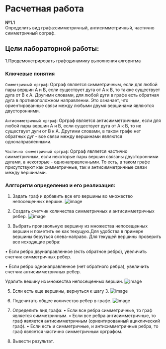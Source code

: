 # Расчетная работа

**№1.1**  
Определить вид графа:cимметричный, антисимметричный, частично симметричный орграф.

## Цели лабораторной работы:

1.Продемонстрировать графодинамику выполнения алгоритма

### Ключевые понятия

`Симметричный орграф`:  Орграф является симметричным, если для любой пары вершин A и B, если существует дуга от A к B, то также существует дуга от B к A. Другими словами, для любой дуги в графе есть обратная дуга в противоположном направлении. Это означает, что ориентированные связи между любыми двумя вершинами являются двусторонними.

`Антисимметричный орграф`:  Орграф является антисимметричным, если для любой пары вершин A и B, если существует дуга от A к B, то не существует дуги от B к A. Другими словами, в таком графе нет обратных дуг - все связи между вершинами являются однонаправленными.

`Частично симметричный орграф`:  Орграф является частично симметричным, если некоторые пары вершин связаны двусторонними дугами, а некоторые - однонаправленными. То есть, в таком графе присутствуют как симметричные, так и антисимметричные связи между вершинами.


### Алггоритм определения и его реализация:
1.	Задать граф и добавить все его вершины во множество непосещенных вершин.
![image](https://github.com/iis-32170x/RPIIS/assets/146937124/1c14584d-cea6-4578-8b87-d5fe582cc13f)


2.	Создать счетчик  количества симметричных и антисимметричных ребер.
![image](https://github.com/iis-32170x/RPIIS/assets/146937124/daf9edce-6db7-4ac7-82c3-16568ff981e1)

3.	Выбрать произвольную вершину из множества непосещенных вершин и пометить ее как текущую.Для удобства в примере вершины беруться слева-направо.
Для текущей вершины проверить все исходящие ребра:

•	Если ребро двунаправленное (есть обратное ребро), увеличить счетчик симметричных ребер.

•	Если ребро однонаправленное (нет обратного ребра), увеличить счетчик антисимметричных ребер.

Удалить вешину из множества непосещенных вершин.
![image](https://github.com/iis-32170x/RPIIS/assets/146937124/6bb690c1-27fc-464d-8dea-748dd3bfa36b)


 

5.	Если есть еще вершины, вернуться к шагу 3.
![image](https://github.com/iis-32170x/RPIIS/assets/146937124/664fe95b-0091-4a9f-bceb-5d2aca654ccf)

 

6.	Подсчитать общее количество ребер в графе.
![image](https://github.com/iis-32170x/RPIIS/assets/146937124/ec75e104-fddc-4ab2-8523-94f46f5f39a1)

7.	Определить вид графа:
•	Если все ребра симметричные, то граф является симметричным.
•	Если все ребра антисимметричные, то граф является антисимметричным (ориентированный ациклический граф).
•	Если есть и симметричные, и антисимметричные ребра, то граф является частично симметричным орграфом.
8.	Вывести результат.


